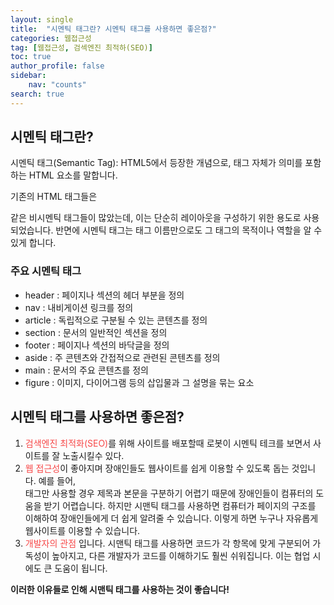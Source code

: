 ```yaml
---
layout: single
title:  "시멘틱 태그란? 시멘틱 태그를 사용하면 좋은점?"
categories: 웹접근성
tag: [웹접근성, 검섹엔진 최적하(SEO)]
toc: true
author_profile: false
sidebar:
    nav: "counts"
search: true
---
```


## 시멘틱 태그란?

시멘틱 태그(Semantic Tag): HTML5에서 등장한 개념으로, 태그 자체가 의미를 포함하는 HTML 요소를 말합니다.<br>

기존의 HTML 태그들은 <div> 같은 비시멘틱 태그들이 많았는데, 이는 단순히 레이아웃을 구성하기 위한 용도로 사용되었습니다.
반면에 시멘틱 태그는 태그 이름만으로도 그 태그의 목적이나 역할을 알 수 있게 합니다.

### 주요 시멘틱 태그
* header : 페이지나 섹션의 헤더 부분을 정의
* nav : 내비게이션 링크를 정의
* article : 독립적으로 구분될 수 있는 콘텐츠를 정의
* section : 문서의 일반적인 섹션을 정의
* footer : 페이지나 섹션의 바닥글을 정의
* aside : 주 콘텐츠와 간접적으로 관련된 콘텐츠를 정의
* main : 문서의 주요 콘텐츠를 정의
* figure : 이미지, 다이어그램 등의 삽입물과 그 설명을 묶는 요소

## 시멘틱 태그를 사용하면 좋은점?

1. <span style="color:#F74747">검색엔진 최적화(SEO)</span>를 위해 사이트를 배포할때 로봇이 시멘틱 테크를 보면서 사이트를 잘 노출시킬수 있다.
2. <span style="color:#F74747">웹 접근성</span>이 좋아지며 장애인들도 웹사이트를 쉽게 이용할 수 있도록 돕는 것입니다. 예를 들어, <div> 태그만 사용할 경우 제목과 본문을 구분하기 어렵기 때문에 장애인들이 컴퓨터의 도움을 받기 어렵습니다. 하지만 시맨틱 태그를 사용하면 컴퓨터가 페이지의 구조를 이해하여 장애인들에게 더 쉽게 알려줄 수 있습니다. 이렇게 하면 누구나 자유롭게 웹사이트를 이용할 수 있습니다.
3. <span style="color:#F74747">개발자의 관점</span> 입니다. 시맨틱 태그를 사용하면 코드가 각 항목에 맞게 구분되어 가독성이 높아지고, 다른 개발자가 코드를 이해하기도 훨씬 쉬워집니다. 이는 협업 시에도 큰 도움이 됩니다.

**이러한 이유들로 인해 시맨틱 태그를 사용하는 것이 좋습니다!**